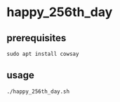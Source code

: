 # happy_256th_day

## prerequisites
```
sudo apt install cowsay
```

## usage
```
./happy_256th_day.sh
```
